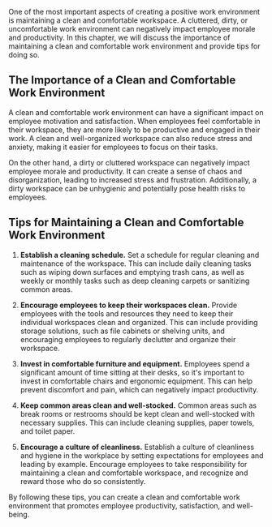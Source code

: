 
One of the most important aspects of creating a positive work environment is maintaining a clean and comfortable workspace. A cluttered, dirty, or uncomfortable work environment can negatively impact employee morale and productivity. In this chapter, we will discuss the importance of maintaining a clean and comfortable work environment and provide tips for doing so.

The Importance of a Clean and Comfortable Work Environment
----------------------------------------------------------

A clean and comfortable work environment can have a significant impact on employee motivation and satisfaction. When employees feel comfortable in their workspace, they are more likely to be productive and engaged in their work. A clean and well-organized workspace can also reduce stress and anxiety, making it easier for employees to focus on their tasks.

On the other hand, a dirty or cluttered workspace can negatively impact employee morale and productivity. It can create a sense of chaos and disorganization, leading to increased stress and frustration. Additionally, a dirty workspace can be unhygienic and potentially pose health risks to employees.

Tips for Maintaining a Clean and Comfortable Work Environment
-------------------------------------------------------------

1. **Establish a cleaning schedule.** Set a schedule for regular cleaning and maintenance of the workspace. This can include daily cleaning tasks such as wiping down surfaces and emptying trash cans, as well as weekly or monthly tasks such as deep cleaning carpets or sanitizing common areas.

2. **Encourage employees to keep their workspaces clean.** Provide employees with the tools and resources they need to keep their individual workspaces clean and organized. This can include providing storage solutions, such as file cabinets or shelving units, and encouraging employees to regularly declutter and organize their workspace.

3. **Invest in comfortable furniture and equipment.** Employees spend a significant amount of time sitting at their desks, so it's important to invest in comfortable chairs and ergonomic equipment. This can help prevent discomfort and pain, which can negatively impact productivity.

4. **Keep common areas clean and well-stocked.** Common areas such as break rooms or restrooms should be kept clean and well-stocked with necessary supplies. This can include cleaning supplies, paper towels, and toilet paper.

5. **Encourage a culture of cleanliness.** Establish a culture of cleanliness and hygiene in the workplace by setting expectations for employees and leading by example. Encourage employees to take responsibility for maintaining a clean and comfortable workspace, and recognize and reward those who do so consistently.

By following these tips, you can create a clean and comfortable work environment that promotes employee productivity, satisfaction, and well-being.
